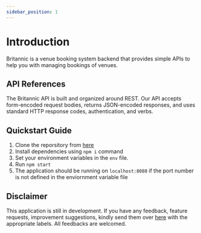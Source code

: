 ```yaml
---
sidebar_position: 1
---
```


# Introduction

Britannic is a venue booking system backend that provides simple APIs to help you with managing bookings of venues.

## API References

The Britannic API is built and organized around REST. Our API accepts form-encoded request bodies, returns JSON-encoded responses, and uses standard HTTP response codes, authentication, and verbs.

## Quickstart Guide

1. Clone the reporsitory from [here](https://github.com/fangpinsern/britannic)
2. Install dependencies using `npm i` command
3. Set your environment variables in the `env` file.
4. Run `npm start`
5. The application should be running on `localhost:8080` if the port number is not defined in the enviornment variable file

## Disclaimer

This application is still in development. If you have any feedback, feature requests, improvement suggestions, kindly send them over [here](https://github.com/fangpinsern/britannic/issues) with the appropriate labels. All feedbacks are welcomed.

